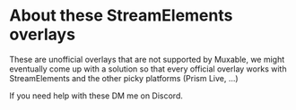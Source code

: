 # About these StreamElements overlays

These are unofficial overlays that are not supported by Muxable, we might eventually come up with a solution so that every official overlay works with StreamElements and the other picky platforms (Prism Live, ...)

If you need help with these DM me on Discord.